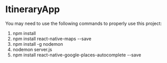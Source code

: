 # ItineraryApp

You may need to use the following commands to properly use this project:

1) npm install
2) npm install react-native-maps --save
3) npm install -g nodemon
4) nodemon server.js
5) npm install react-native-google-places-autocomplete --save
